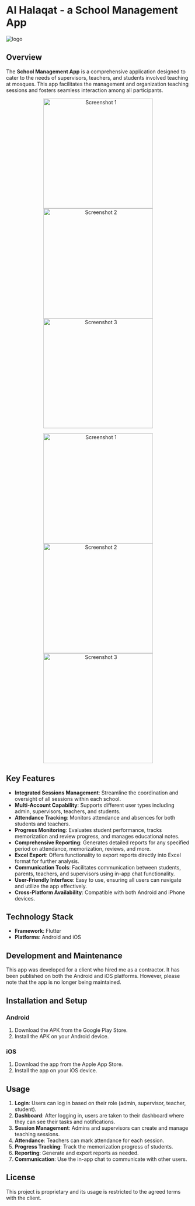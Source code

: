 # Al Halaqat - a School Management App
![logo](readme_images/logo.png)

## Overview
The **School Management App** is a comprehensive application designed to cater to the needs of supervisors, teachers, and students involved teaching at mosques. This app facilitates the management and organization teaching sessions and fosters seamless interaction among all participants. 

<p align="center">
  <img src="readme_images/1.png" alt="Screenshot 1" width="300"/>
  <img src="readme_images/2.png" alt="Screenshot 2" width="300"/>
  <img src="readme_images/3.png" alt="Screenshot 3" width="300"/>
</p>

<p align="center">
  <img src="readme_images/4.png" alt="Screenshot 1" width="300"/>
  <img src="readme_images/5.png" alt="Screenshot 2" width="300"/>
  <img src="readme_images/6.png" alt="Screenshot 3" width="300"/>
</p>

## Key Features
- **Integrated Sessions Management**: Streamline the coordination and oversight of all sessions within each school.
- **Multi-Account Capability**: Supports different user types including admin, supervisors, teachers, and students.
- **Attendance Tracking**: Monitors attendance and absences for both students and teachers.
- **Progress Monitoring**: Evaluates student performance, tracks memorization and review progress, and manages educational notes.
- **Comprehensive Reporting**: Generates detailed reports for any specified period on attendance, memorization, reviews, and more.
- **Excel Export**: Offers functionality to export reports directly into Excel format for further analysis.
- **Communication Tools**: Facilitates communication between students, parents, teachers, and supervisors using in-app chat functionality.
- **User-Friendly Interface**: Easy to use, ensuring all users can navigate and utilize the app effectively.
- **Cross-Platform Availability**: Compatible with both Android and iPhone devices.

## Technology Stack
- **Framework**: Flutter
- **Platforms**: Android and iOS

## Development and Maintenance
This app was developed for a client who hired me as a contractor. It has been published on both the Android and iOS platforms. However, please note that the app is no longer being maintained.

## Installation and Setup
### Android
1. Download the APK from the Google Play Store.
2. Install the APK on your Android device.

### iOS
1. Download the app from the Apple App Store.
2. Install the app on your iOS device.

## Usage
1. **Login**: Users can log in based on their role (admin, supervisor, teacher, student).
2. **Dashboard**: After logging in, users are taken to their dashboard where they can see their tasks and notifications.
3. **Session Management**: Admins and supervisors can create and manage teaching sessions.
4. **Attendance**: Teachers can mark attendance for each session.
5. **Progress Tracking**: Track the memorization progress of students.
6. **Reporting**: Generate and export reports as needed.
7. **Communication**: Use the in-app chat to communicate with other users.

## License
This project is proprietary and its usage is restricted to the agreed terms with the client.
